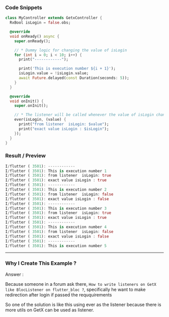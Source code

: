 ### Code Snippets

```dart
class MyController extends GetxController {
  RxBool isLogin = false.obs;

  @override
  void onReady() async {
    super.onReady();

    // * Dummy logic for changing the value of isLogin
    for (int i = 0; i < 10; i++) {
      print("------------");

      print('This is execution number ${i + 1}');
      isLogin.value = !isLogin.value;
      await Future.delayed(const Duration(seconds: 5));
    }
  }

  @override
  void onInit() {
    super.onInit();

    // * The listener will be called whenever the value of isLogin changes
    ever(isLogin, (value) {
      print("from listener  isLogin: $value");
      print("exact value isLogin : $isLogin");
    });
  }
}

```


### Result / Preview

```dart
I/flutter ( 3501): ------------
I/flutter ( 3501): This is execution number 1
I/flutter ( 3501): from listener  isLogin: true
I/flutter ( 3501): exact value isLogin : true
I/flutter ( 3501): ------------
I/flutter ( 3501): This is execution number 2
I/flutter ( 3501): from listener  isLogin: false
I/flutter ( 3501): exact value isLogin : false
I/flutter ( 3501): ------------
I/flutter ( 3501): This is execution number 3
I/flutter ( 3501): from listener  isLogin: true
I/flutter ( 3501): exact value isLogin : true
I/flutter ( 3501): ------------
I/flutter ( 3501): This is execution number 4
I/flutter ( 3501): from listener  isLogin: false
I/flutter ( 3501): exact value isLogin : false
I/flutter ( 3501): ------------
I/flutter ( 3501): This is execution number 5

```

---

### Why I Create This Example ?

Answer :

Because someone in a forum ask there, `How to write listeners on GetX like BlocListener on flutter_bloc ?`, specifically he want to make redirection after login if passed the reququirements

So one of the solution is like this using ever as the listener because there is more utils on GetX can be used as listener.
